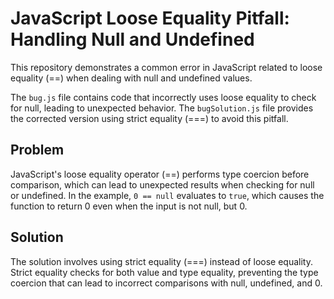 # JavaScript Loose Equality Pitfall: Handling Null and Undefined

This repository demonstrates a common error in JavaScript related to loose equality (==) when dealing with null and undefined values.

The `bug.js` file contains code that incorrectly uses loose equality to check for null, leading to unexpected behavior.  The `bugSolution.js` file provides the corrected version using strict equality (===) to avoid this pitfall.

## Problem

JavaScript's loose equality operator (==) performs type coercion before comparison, which can lead to unexpected results when checking for null or undefined. In the example, `0 == null` evaluates to `true`, which causes the function to return 0 even when the input is not null, but 0.

## Solution

The solution involves using strict equality (===) instead of loose equality. Strict equality checks for both value and type equality, preventing the type coercion that can lead to incorrect comparisons with null, undefined, and 0.